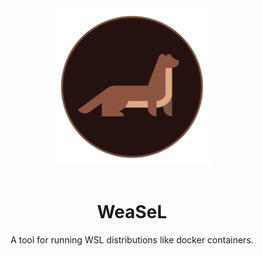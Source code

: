 <div align="center">
  <img src="doc/logo.png" width="250" />
  <br><br>
  
  # WeaSeL
  
  A tool for running WSL distributions like docker containers.
  <br/><br/>

</div>
